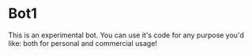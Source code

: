 # Bot1
This is an experimental bot. You can use it's code for any purpose you'd like: both for personal and commercial usage!
